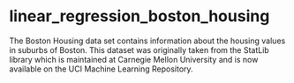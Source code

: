 # linear_regression_boston_housing
The Boston Housing data set contains information about the housing values in suburbs of Boston. This dataset was originally taken from the StatLib library which is maintained at Carnegie Mellon University and is now available on the UCI Machine Learning Repository.
